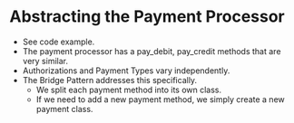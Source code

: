 # Abstracting the Payment Processor

* See code example.
* The payment processor has a pay_debit, pay_credit methods that are very similar.
* Authorizations and Payment Types vary independently.
* The Bridge Pattern addresses this specifically.
  * We split each payment method into its own class.
  * If we need to add a new payment method, we simply create a new payment class.
